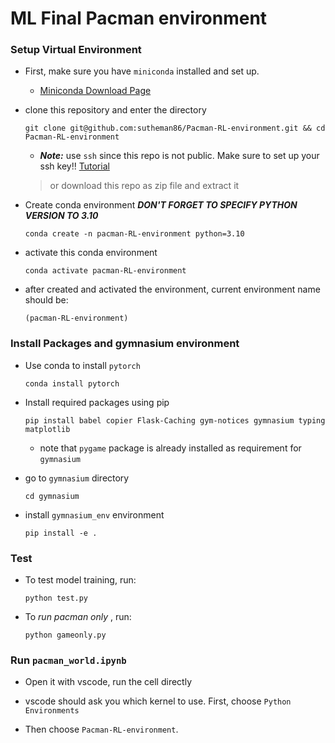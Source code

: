 # ML Final Pacman environment

### Setup Virtual Environment

* First, make sure you have `miniconda` installed and set up.
    * [Miniconda Download Page](https://docs.anaconda.com/miniconda/miniconda-install/)

* clone this repository and enter the directory
    ```
    git clone git@github.com:sutheman86/Pacman-RL-environment.git && cd Pacman-RL-environment
    ```
    * ***Note:*** use `ssh` since this repo is not public. Make sure to set up your ssh key!! [Tutorial](https://docs.github.com/en/authentication/connecting-to-github-with-ssh)
    > or download this repo as zip file and extract it

* Create conda environment ***DON'T FORGET TO SPECIFY PYTHON VERSION TO 3.10***
    ```
    conda create -n pacman-RL-environment python=3.10
    ```

* activate this conda environment
    ```
    conda activate pacman-RL-environment
    ```

* after created and activated the environment, current environment name should be:
    ```
    (pacman-RL-environment)
    ```

### Install Packages and gymnasium environment

* Use conda to install `pytorch`
    ```
    conda install pytorch
    ```

* Install required packages using pip
    ```
    pip install babel copier Flask-Caching gym-notices gymnasium typing matplotlib
    ```
    * note that `pygame` package is already installed as requirement for `gymnasium`

* go to `gymnasium` directory
    ```
    cd gymnasium
    ```

* install `gymnasium_env` environment
    ```
    pip install -e .
    ```

### Test

* To test model training, run:
    ```
    python test.py
    ```

* To *run pacman only* , run:
    ```
    python gameonly.py
    ```

### Run `pacman_world.ipynb`

* Open it with vscode, run the cell directly

* vscode should ask you which kernel to use. First, choose `Python Environments`

* Then choose `Pacman-RL-environment`.
